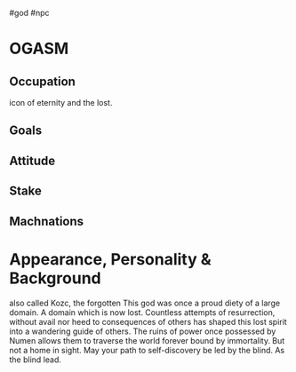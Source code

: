 #god #npc 
# OGASM
## Occupation
icon of eternity and the lost.
## Goals

## Attitude

## Stake

## Machnations

# Appearance, Personality & Background
also called Kozc, the forgotten 
This god was once a proud diety of a large domain. A domain which is now lost. Countless attempts of resurrection, without avail nor heed to consequences of others has shaped this lost spirit into a wandering guide of others. The ruins of power once possessed by Numen allows them to traverse the world forever bound by immortality. But not a home in sight. May your path to self-discovery be led by the blind. As the blind lead.